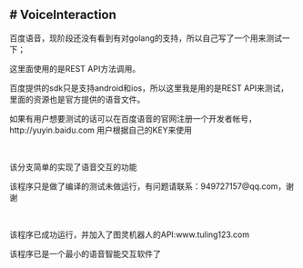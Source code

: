 <html>
    <body>
        <h2># VoiceInteraction</h2>
        <p>百度语音，现阶段还没有看到有对golang的支持，所以自己写了一个用来测试一下；</p>
        <p>这里面使用的是REST API方法调用。</p>
        <p>百度提供的sdk只是支持android和ios，所以这里我是用的是REST API来测试，里面的资源也是官方提供的语音文件。</p>
        <p>如果有用户想要测试的话可以在百度语音的官网注册一个开发者帐号，http://yuyin.baidu.com 用户根据自己的KEY来使用</p>
        <br/>
        <p>该分支简单的实现了语音交互的功能</p>
        <p>该程序只是做了编译的测试未做运行，有问题请联系：949727157@qq.com，谢谢</p>
        <br/>
        <p>该程序已成功运行，并加入了图灵机器人的API:www.tuling123.com</p>
        <p>该程序已是一个最小的语音智能交互软件了</p>
    </body>
</html>
